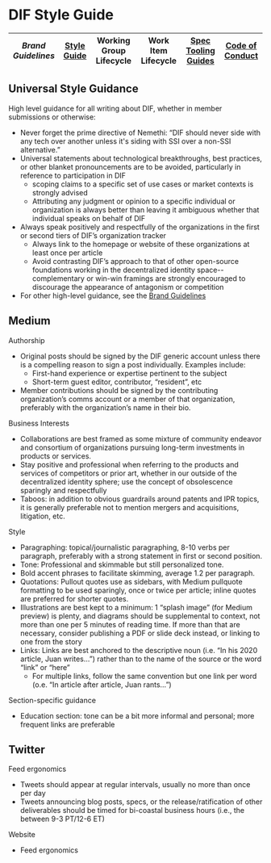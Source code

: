 # DIF Style Guide

|*Brand Guidelines*|[Style Guide](style-guide.md)|Working Group Lifecycle|Work Item Lifecycle|[Spec Tooling Guides](spec-tooling-guides.md)|[Code of Conduct](code-of-conduct.md)|
|---|---|---|---|---|---|

## Universal Style Guidance
High level guidance for all writing about DIF, whether in member submissions or otherwise:
* Never forget the prime directive of Nemethi: “DIF should never side with any tech over another unless it's siding with SSI over a non-SSI alternative.”
* Universal statements about technological breakthroughs, best practices, or other blanket pronouncements are to be avoided, particularly in reference to participation in DIF
   * scoping claims to a specific set of use cases or market contexts is strongly advised
   * Attributing any judgment or opinion to a specific individual or organization is always better than leaving it ambiguous whether that individual speaks on behalf of DIF
* Always speak positively and respectfully of the organizations in the first or second tiers of DIF’s organization tracker
   * Always link to the homepage or website of these organizations at least once per article
   * Avoid contrasting DIF’s approach to that of other open-source foundations working in the decentralized identity space-- complementary or win-win framings are strongly encouraged to discourage the appearance of antagonism or competition
* For other high-level guidance, see the [Brand Guidelines](brand-guidelines.md)

## Medium

Authorship
* Original posts should be signed by the DIF generic account unless there is a compelling reason to sign a post individually. Examples include:
   * First-hand experience or expertise pertinent to the subject
   * Short-term guest editor, contributor, “resident”, etc
* Member contributions should be signed by the contributing organization’s comms account or a member of that organization, preferably with the organization’s name in their bio.

Business Interests
* Collaborations are best framed as some mixture of community endeavor and consortium of organizations pursuing long-term investments in products or services.
* Stay positive and professional when referring to the products and services of competitors or prior art, whether in our outside of the decentralized identity sphere; use the concept of obsolescence sparingly and respectfully
* Taboos: in addition to obvious guardrails around patents and IPR topics, it is generally preferable not to mention mergers and acquisitions, litigation, etc.

Style
* Paragraphing: topical/journalistic paragraphing, 8-10 verbs per paragraph, preferably with a strong statement in first or second position. 
* Tone: Professional and skimmable but still personalized tone.
* Bold accent phrases to facilitate skimming, average 1.2 per paragraph.
* Quotations: Pullout quotes use as sidebars, with Medium pullquote formatting to be used sparingly, once or twice per article; inline quotes are preferred for shorter quotes.
* Illustrations are best kept to a minimum: 1 “splash image” (for Medium preview) is plenty, and diagrams should be supplemental to context, not more than one per 5 minutes of reading time.  If more than that are necessary, consider publishing a PDF or slide deck instead, or linking to one from the story
* Links: Links are best anchored to the descriptive noun (i.e. “In his 2020 article, Juan writes…”) rather than to the name of the source or the word “link” or “here”
   * For multiple links, follow the same convention but one link per word (o.e. “In article after article, Juan rants…”)

Section-specific guidance
* Education section: tone can be a bit more informal and personal; more frequent links are preferable

## Twitter

Feed ergonomics
* Tweets should appear at regular intervals, usually no more than once per day
* Tweets announcing blog posts, specs, or the release/ratification of other deliverables should be timed for bi-coastal business hours (i.e., the between 9-3 PT/12-6 ET)

Website
* Feed ergonomics
